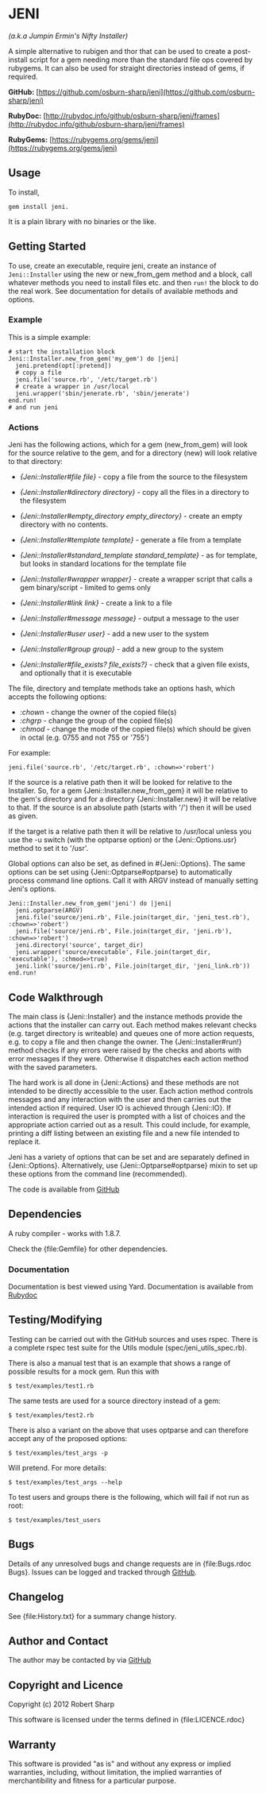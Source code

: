 # JENI

_(a.k.a Jumpin Ermin's Nifty Installer)_

A simple alternative to rubigen and thor that can be used to create a post-install script 
for a gem needing more than the standard file ops covered by rubygems. It can also be used 
for straight directories instead of gems, if required.

**GitHub:** [https://github.com/osburn-sharp/jeni](https://github.com/osburn-sharp/jeni)

**RubyDoc:** [http://rubydoc.info/github/osburn-sharp/jeni/frames](http://rubydoc.info/github/osburn-sharp/jeni/frames)

**RubyGems:** [https://rubygems.org/gems/jeni](https://rubygems.org/gems/jeni)

## Usage

To install, 

    gem install jeni.
    
It is a plain library with no binaries or the like.

## Getting Started

To use, create an executable, require jeni, create an instance of `Jeni::Installer`
using the new or new_from_gem method and a block, call whatever methods you need to install files
etc. and then `run!` the block to do the real work. See documentation for details of available methods
and options.

### Example

This is a simple example:

    # start the installation block
    Jeni::Installer.new_from_gem('my_gem') do |jeni|
      jeni.pretend(opt[:pretend]) 
      # copy a file
      jeni.file('source.rb', '/etc/target.rb')
      # create a wrapper in /usr/local
      jeni.wrapper('sbin/jenerate.rb', 'sbin/jenerate')
    end.run!
    # and run jeni

### Actions

Jeni has the following actions, which for a gem (new_from_gem) will look for the source relative to the gem,
and for a directory (new) will look relative to that directory:

+ *{Jeni::Installer#file file}* -
  copy a file from the source to the filesystem
  
+ *{Jeni::Installer#directory directory}* - 
  copy all the files in a directory to the filesystem
  
+ *{Jeni::Installer#empty_directory empty_directory}* -
  create an empty directory with no contents.
  
+ *{Jeni::Installer#template template}* -
  generate a file from a template
  
+ *{Jeni::Installer#standard_template standard_template}* -
  as for template, but looks in standard locations for the template file
  
+ *{Jeni::Installer#wrapper wrapper}* - 
  create a wrapper script that calls a gem binary/script - limited to gems only
  
+ *{Jeni::Installer#link link}* -
  create a link to a file
  
+ *{Jeni::Installer#message message}* -
  output a message to the user
  
+ *{Jeni::Installer#user user}* -
  add a new user to the system
  
+ *{Jeni::Installer#group group}* -
  add a new group to the system
  
+ *{Jeni::Installer#file_exists? file_exists?}* -
  check that a given file exists, and optionally that it is executable
  
The file, directory and template methods take an options hash, which accepts the following options:

+ *:chown* - change the owner of the copied file(s)
+ *:chgrp* - change the group of the copied file(s)
+ *:chmod* - change the mode of the copied file(s) which should be given in octal (e.g. 0755 and not 755 or '755')

For example:

    jeni.file('source.rb', '/etc/target.rb', :chown=>'robert')
    
If the source is a relative path then it will be looked for relative to the Installer.
So, for a gem {Jeni::Installer.new_from_gem} it will be relative to the gem's directory and for a directory 
{Jeni::Installer.new} it will be relative to that. If the source is an absolute path (starts with '/')
then it will be used as given.

If the target is a relative path then it will be relative to /usr/local unless you
use the -u switch (with the optparse option) or the {Jeni::Options.usr} method to set
it to '/usr'.
    
Global options can also be set, as defined in #{Jeni::Options}. The same options can be set using {Jeni::Optparse#optparse} 
to automatically process command line options. Call it with ARGV instead of manually setting Jeni's options.

    Jeni::Installer.new_from_gem('jeni') do |jeni|
      jeni.optparse(ARGV)
      jeni.file('source/jeni.rb', File.join(target_dir, 'jeni_test.rb'), :chown=>'robert')
      jeni.file('source/jeni.rb', File.join(target_dir, 'jeni.rb'), :chown=>'robert')
      jeni.directory('source', target_dir)
      jeni.wrapper('source/executable', File.join(target_dir, 'executable'), :chmod=>true)
      jeni.link('source/jeni.rb', File.join(target_dir, 'jeni_link.rb'))
    end.run!


## Code Walkthrough

The main class is {Jeni::Installer} and the instance methods provide the actions that the installer can carry out. 
Each method makes relevant checks (e.g. target directory is writeable) and queues one of more action requests, 
e.g. to copy a file and then change the owner. The {Jeni::Installer#run!} method checks if any errors were
raised by the checks and aborts with error messages if they were. Otherwise it dispatches each action method with the
saved parameters. 

The hard work is all done in {Jeni::Actions} and these methods are not intended to be directly accessible to the user.
Each action method controls messages and any interaction with the user and then carries out the intended action if
required. User IO is achieved through {Jeni::IO}. If interaction is required the user is prompted with a list of choices
and the appropriate action carried out as a result. This could include, for example, printing a diff listing between
an existing file and a new file intended to replace it.

Jeni has a variety of options that can be set and are separately defined in {Jeni::Options}. Alternatively, use 
{Jeni::Optparse#optparse} mixin to set up these options from the command line (recommended).

The code is available from [GitHub](https://github.com/osburn-sharp/jeni)

## Dependencies

A ruby compiler - works with 1.8.7.

Check the {file:Gemfile} for other dependencies.

### Documentation

Documentation is best viewed using Yard. Documentation is available from 
[Rubydoc](http://rubydoc.info/github/osburn-sharp/jeni/frames)

## Testing/Modifying

Testing can be carried out with the GitHub sources and uses rspec. There is a complete rspec test suite 
for the Utils module (spec/jeni_utils_spec.rb). 

There is also a manual test that is an example that shows a range of possible results for a mock gem. Run this with

    $ test/examples/test1.rb
    
The same tests are used for a source directory instead of a gem:
  
    $ test/examples/test2.rb
    
There is also a variant on the above that uses optparse and can therefore accept any of the proposed
options:

    $ test/examples/test_args -p
    
Will pretend. For more details:

    $ test/examples/test_args --help
    
To test users and groups there is the following, which will fail if not run as root:

    $ test/examples/test_users
    
## Bugs

Details of any unresolved bugs and change requests are in {file:Bugs.rdoc Bugs}. Issues can be logged and tracked through
[GitHub](https://github.com/osburn-sharp/jeni/issues).

## Changelog

See {file:History.txt} for a summary change history.

## Author and Contact

The author may be contacted by via [GitHub](http://github.com/osburn-sharp)

## Copyright and Licence

Copyright (c) 2012 Robert Sharp

This software is licensed under the terms defined in {file:LICENCE.rdoc}

## Warranty

This software is provided "as is" and without any express or implied
warranties, including, without limitation, the implied warranties of
merchantibility and fitness for a particular purpose.